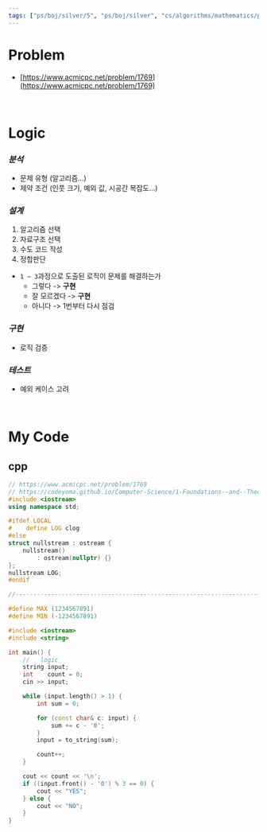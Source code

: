 ```yaml
---
tags: ["ps/boj/silver/5", "ps/boj/silver", "cs/algorithms/mathematics/ps","cs/algorithms/implementation/ps","cs/algorithms/string/ps"]
---
```


# Problem
- [https://www.acmicpc.net/problem/1769](https://www.acmicpc.net/problem/1769)

<br/>

# Logic

### *분석*
- 문제 유형 (알고리즘...)
- 제약 조건 (인풋 크기, 예외 값, 시공간 복잡도...)

### *설계*
1. 알고리즘 선택
2. 자료구조 선택
3. 수도 코드 작성
4. 정합판단
  - `1 ~ 3`과정으로 도출된 로직이 문제를 해결하는가
    - 그렇다 -> **구현**
    - 잘 모르겠다 -> **구현**
    - 아니다 -> 1번부터 다시 점검

### *구현*
- 로직 검증

### *테스트*
- 예외 케이스 고려

<br/>

# My Code
## cpp
```cpp title="boj/1769.cpp"
// https://www.acmicpc.net/problem/1769
// https://codeyoma.github.io/Computer-Science/1-Foundations--and--Theory/Algorithms/ps/boj/1769/1769
#include <iostream>
using namespace std;

#ifdef LOCAL
#    define LOG clog
#else
struct nullstream : ostream {
    nullstream()
        : ostream(nullptr) {}
};
nullstream LOG;
#endif

//--------------------------------------------------------------------------------------------------

#define MAX (1234567891)
#define MIN (-1234567891)

#include <iostream>
#include <string>

int main() {
    //   logic
    string input;
    int    count = 0;
    cin >> input;

    while (input.length() > 1) {
        int sum = 0;

        for (const char& c: input) {
            sum += c - '0';
        }
        input = to_string(sum);

        count++;
    }

    cout << count << '\n';
    if ((input.front() - '0') % 3 == 0) {
        cout << "YES";
    } else {
        cout << "NO";
    }
}

```
